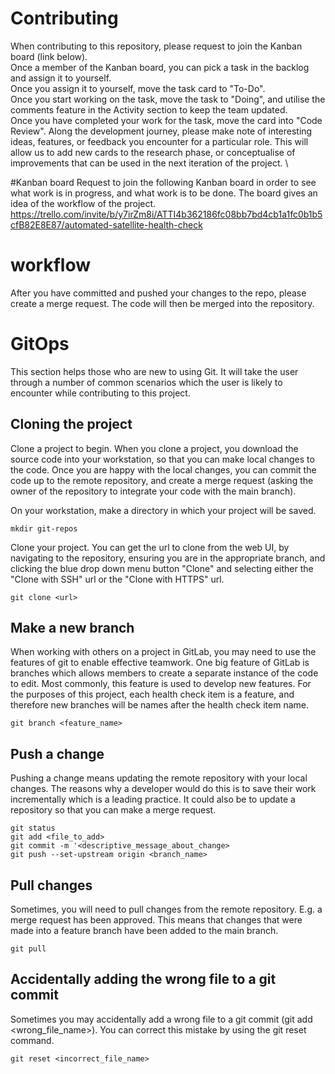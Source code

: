 # Contributing
When contributing to this repository, please request to join the Kanban board (link below).\
Once a member of the Kanban board, you can pick a task in the backlog and assign it to yourself.\
Once you assign it to yourself, move the task card to "To-Do".\
Once you start working on the task, move the task to "Doing", and utilise the comments feature in the Activity section to keep the team updated.\
Once you have completed your work for the task, move the card into "Code Review".
Along the development journey, please make note of interesting ideas, features, or feedback you encounter for a particular role. This will allow us to add new cards to the research phase, or conceptualise of improvements that can be used in the next iteration of the project. \

#Kanban board
Request to join the following Kanban board in order to see what work is in progress, and what work is to be done. The board gives an idea of the workflow of the project.
https://trello.com/invite/b/y7irZm8i/ATTI4b362186fc08bb7bd4cb1a1fc0b1b5cfB82E8E87/automated-satellite-health-check

# workflow
After you have committed and pushed your changes to the repo, please create a merge request. The code will then be merged into the repository.

# GitOps

This section helps those who are new to using Git. It will take the user through a number of common scenarios which the user is likely to encounter while contributing to this project.

## Cloning the project
Clone a project to begin. When you clone a project, you download the source code into your workstation, so that you can make local changes to the code. Once you are happy with the local changes, you can commit the code up to the remote repository, and create a merge request (asking the owner of the repository to integrate your code with the main branch).

On your workstation, make a directory in which your project will be saved.

```
mkdir git-repos
```

Clone your project.
You can get the url to clone from the web UI, by navigating to the repository, ensuring you are in the appropriate branch, and clicking the blue drop down menu button "Clone" and selecting either the "Clone with SSH" url or the "Clone with HTTPS" url.

```
git clone <url>
```

## Make a new branch
When working with others on a project in GitLab, you may need to use the features of git to enable effective teamwork. One big feature of GitLab is branches which allows members to create a separate instance of the code to edit. Most commonly, this feature is used to develop new features. For the purposes of this project, each health check item is a feature, and therefore new branches will be names after the health check item name.

```
git branch <feature_name>
```

## Push a change
Pushing a change means updating the remote repository with your local changes. The reasons why a developer would do this is to save their work incrementally which is a leading practice. It could also be to update a repository so that you can make a merge request.

```
git status
git add <file_to_add>
git commit -m '<descriptive_message_about_change>
git push --set-upstream origin <branch_name>
```

## Pull changes
Sometimes, you will need to pull changes from the remote repository. E.g. a merge request has been approved. This means that changes that were made into a feature branch have been added to the main branch.

```
git pull
```

## Accidentally adding the wrong file to a git commit
Sometimes you may accidentally add a wrong file to a git commit (git add <wrong_file_name>).
You can correct this mistake by using the git reset <file> command.

```
git reset <incorrect_file_name>
```
